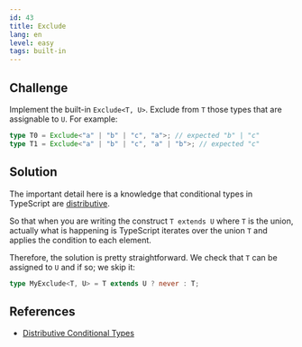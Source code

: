 ```yaml
---
id: 43
title: Exclude
lang: en
level: easy
tags: built-in
---
```


## Challenge

Implement the built-in `Exclude<T, U>`. Exclude from `T` those types that are
assignable to `U`. For example:

```ts
type T0 = Exclude<"a" | "b" | "c", "a">; // expected "b" | "c"
type T1 = Exclude<"a" | "b" | "c", "a" | "b">; // expected "c"
```

## Solution

The important detail here is a knowledge that conditional types in TypeScript
are
[distributive](https://www.typescriptlang.org/docs/handbook/2/conditional-types.html#distributive-conditional-types).

So that when you are writing the construct `T extends U` where `T` is the union,
actually what is happening is TypeScript iterates over the union `T` and applies
the condition to each element.

Therefore, the solution is pretty straightforward. We check that `T` can be
assigned to `U` and if so; we skip it:

```ts
type MyExclude<T, U> = T extends U ? never : T;
```

## References

- [Distributive Conditional Types](https://www.typescriptlang.org/docs/handbook/2/conditional-types.html#distributive-conditional-types)
